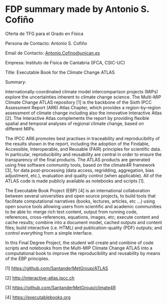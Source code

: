 # FDP summary made by Antonio S. Cofiño

Oferta de TFG para el Grado en Física

Persona de Contacto: Antonio S. Cofiño

Email de Contacto: Antonio.Cofino@unican.es

Empresa: Instituto de Física de Cantabria (IFCA, CSIC-UC)

Title: Executable Book for the Climate Change ATLAS

Summary:

Internationally-coordinated climate model intercomparison projects (MIPs) explore the uncertainties inherent to climate change science. The Multi-MIP Climate Change ATLAS repository \[1] is the backbone of the Sixth IPCC Assessment Report (AR6) Atlas Chapter, which provides a region-by-region assessment of climate change including also the innovative Interactive Atlas \[2]. The Interactive Atlas complements the report by providing flexible spatial and temporal analyses of regional climate change, based on different MIPs.

The IPCC AR6 promotes best practises in traceability and reproducibility of the results shown in the report, including the adoption of the Findable, Accessible, Interoperable, and Reusable (FAIR) principles for scientific data. In particular, reproducibility and reusability are central in order to ensure the transparency of the final products. The ATLAS products are generated using free software community tools, based on the climate4R framework \[3], for data post-processing (data access, regridding, aggregation, bias adjustment, etc.), evaluation and quality control (when applicable). All of the ATLAS code is made publicly available as notebooks and scripts \[1].

The Executable Book Project (EBP) \[4] is an international collaboration between several universities and open source projects, to build tools that facilitate computational narratives (books, lectures, articles, etc …) using open source tools allowing users from scientific and academic communities to be able to: merge rich text content, output from running code, references, cross-references, equations, images, etc; execute content and cache results; combine into a document model, cached outputs and content files; build interactive (i.e. HTML) and publication-quality (PDF) outputs; and control everything from a simple interface.

In this Final Degree Project, the student will create and combine of code scripts and notebooks from the Multi-MIP Climate Change ATLAS into a computational book to improve the reproducibility and reusability by means of the EBP principles.

\[1] https://github.com/SantanderMetGroup/ATLAS

\[2] http://interactive-atlas.ipcc.ch

\[3] https://github.com/SantanderMetGroup/climate4R

\[4] https://executablebooks.org
<script src="https://utteranc.es/client.js"
        repo="PhantomAurelia/activitiesbook-jb"
        issue-term="pathname"
        theme="github-light"
        crossorigin="anonymous"
        async>
</script>